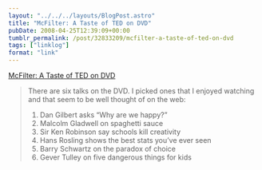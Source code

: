 ```yaml
---
layout: "../../../layouts/BlogPost.astro"
title: "McFilter: A Taste of TED on DVD"
pubDate: 2008-04-25T12:39:09+00:00
tumblr_permalink: /post/32833209/mcfilter-a-taste-of-ted-on-dvd
tags: ["linklog"]
format: "link"
---
```


[McFilter: A Taste of TED on DVD][1]

> There are six talks on the DVD. I picked ones that I enjoyed watching and that seem to be well thought of on the web:
>
> 1.  Dan Gilbert asks “Why are we happy?”
> 2.  Malcolm Gladwell on spaghetti sauce
> 3.  Sir Ken Robinson say schools kill creativity
> 4.  Hans Rosling shows the best stats you’ve ever seen
> 5.  Barry Schwartz on the paradox of choice
> 6.  Gever Tulley on five dangerous things for kids

[1]: http://www.mcqn.net/mcfilter/archives/computers/a_taste_of_ted_on_dvd.html
